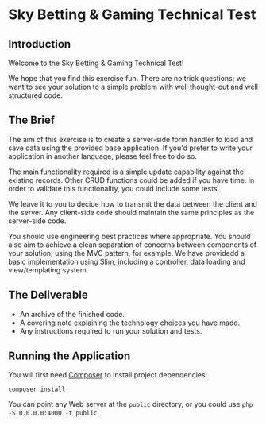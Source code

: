 # Sky Betting & Gaming Technical Test

## Introduction

Welcome to the Sky Betting & Gaming Technical Test!

We hope that you find this exercise fun. There are no trick questions; we want to see your solution to a simple problem with well thought-out and well structured code.


## The Brief

The aim of this exercise is to create a server-side form handler to load and save data using the provided base application. If you'd prefer to write your application in another language, please feel free to do so.

The main functionality required is a simple update capability against the existing records. Other CRUD functions could be added if you have time. In order to validate this functionality, you could include some tests.

We leave it to you to decide how to transmit the data between the client and the server. Any client-side code should maintain the same principles as the server-side code.

You should use engineering best practices where appropriate. You should also aim to achieve a clean separation of concerns between components of your solution; using the MVC pattern, for example. We have providedd a basic implementation using [Slim](http://www.slimframework.com/), including a controller, data loading and view/templating system.

## The Deliverable

* An archive of the finished code.
* A covering note explaining the technology choices you have made.
* Any instructions required to run your solution and tests.

## Running the Application

You will first need [Composer](https://getcomposer.org/) to install project dependencies:

    composer install

You can point any Web server at the `public` directory, or you could use `php -S 0.0.0.0:4000 -t public`.
